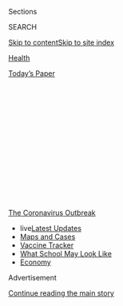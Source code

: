 <div id="app">

<div>

<div>

<div>

<div class="NYTAppHideMasthead css-1q2w90k e1suatyy0">

<div class="section css-ui9rw0 e1suatyy2">

<div class="css-eph4ug er09x8g0">

<div class="css-6n7j50">

</div>

<span class="css-1dv1kvn">Sections</span>

<div class="css-10488qs">

<span class="css-1dv1kvn">SEARCH</span>

</div>

[Skip to content](#site-content)[Skip to site
index](#site-index)

</div>

<div id="masthead-section-label" class="css-1wr3we4 eaxe0e00">

[Health](https://www.nytimes.com/section/health)

</div>

<div class="css-10698na e1huz5gh0">

</div>

</div>

<div id="masthead-bar-one" class="section hasLinks css-15hmgas e1csuq9d3">

<div class="css-uqyvli e1csuq9d0">

</div>

<div class="css-1uqjmks e1csuq9d1">

</div>

<div class="css-9e9ivx">

[](https://myaccount.nytimes.com/auth/login?response_type=cookie&client_id=vi)

</div>

<div class="css-1bvtpon e1csuq9d2">

[Today’s
Paper](https://www.nytimes.com/section/todayspaper)

</div>

</div>

</div>

</div>

<div data-aria-hidden="false">

<div id="site-content" data-role="main">

<div>

<div class="css-1aor85t" style="opacity:0.000000001;z-index:-1;visibility:hidden">

<div class="css-1hqnpie">

<div class="css-epjblv">

<span class="css-17xtcya">[Health](/section/health)</span><span class="css-x15j1o">|</span><span class="css-fwqvlz">F.D.A.
Revokes Emergency Approval of Malaria Drugs Promoted by
Trump</span>

</div>

<div class="css-k008qs">

<div class="css-1iwv8en">

<span class="css-18z7m18"></span>

<div>

</div>

</div>

<span class="css-1n6z4y">https://nyti.ms/2Au654f</span>

<div class="css-1705lsu">

<div class="css-4xjgmj">

<div class="css-4skfbu" data-role="toolbar" data-aria-label="Social Media Share buttons, Save button, and Comments Panel with current comment count" data-testid="share-tools">

  - 
  - 
  - 
  - 
    
    <div class="css-6n7j50">
    
    </div>

  - 

</div>

</div>

</div>

</div>

</div>

</div>

<div id="NYT_TOP_BANNER_REGION" class="css-13pd83m">

<div>

<div id="styln-prism-menu-1592847958612" class="section interactive-content interactive-size-medium css-1edisqu">

<div class="css-17ih8de interactive-body">

<div id="scroll-container" class="css-1gj85ro">

[<span class="styln-title-wrap"><span class="css-1pje3qr">The
Coronavirus</span><span class="css-1pje3qr">
Outbreak</span></span>](https://www.nytimes.com/news-event/coronavirus?action=click&pgtype=Article&state=default&region=TOP_BANNER&context=storylines_menu)

  - <span class="css-kqxiym" data-emphasize="true">live</span>[Latest
    Updates](https://www.nytimes.com/2020/08/01/world/coronavirus-covid-19.html?action=click&pgtype=Article&state=default&region=TOP_BANNER&context=storylines_menu)
  - [Maps and
    Cases](https://www.nytimes.com/interactive/2020/us/coronavirus-us-cases.html?action=click&pgtype=Article&state=default&region=TOP_BANNER&context=storylines_menu)
  - [Vaccine
    Tracker](https://www.nytimes.com/interactive/2020/science/coronavirus-vaccine-tracker.html?action=click&pgtype=Article&state=default&region=TOP_BANNER&context=storylines_menu)
  - [What School May Look
    Like](https://www.nytimes.com/interactive/2020/07/29/us/schools-reopening-coronavirus.html?action=click&pgtype=Article&state=default&region=TOP_BANNER&context=storylines_menu)
  - [Economy](https://www.nytimes.com/live/2020/07/31/business/stock-market-today-coronavirus?action=click&pgtype=Article&state=default&region=TOP_BANNER&context=storylines_menu)

</div>

</div>

</div>

</div>

</div>

<div id="top-wrapper" class="css-1sy8kpn">

<div id="top-slug" class="css-l9onyx">

Advertisement

</div>

[Continue reading the main
story](#after-top)

<div class="ad top-wrapper" style="text-align:center;height:100%;display:block;min-height:250px">

<div id="top" class="place-ad" data-position="top" data-size-key="top">

</div>

</div>

<div id="after-top">

</div>

</div>

<div>

<div id="sponsor-wrapper" class="css-1hyfx7x">

<div id="sponsor-slug" class="css-19vbshk">

Supported by

</div>

[Continue reading the main
story](#after-sponsor)

<div id="sponsor" class="ad sponsor-wrapper" style="text-align:center;height:100%;display:block">

</div>

<div id="after-sponsor">

</div>

</div>

<div class="css-186x18t">

</div>

<div class="css-1vkm6nb ehdk2mb0">

# F.D.A. Revokes Emergency Approval of Malaria Drugs Promoted by Trump

</div>

The agency said that a review of some studies showed that the drugs’
potential benefits in treating Covid-19 did not outweigh the risks.

<div class="css-79elbk" data-testid="photoviewer-wrapper">

<div class="css-z3e15g" data-testid="photoviewer-wrapper-hidden">

</div>

<div class="css-1a48zt4 ehw59r15" data-testid="photoviewer-children">

![<span class="css-16f3y1r e13ogyst0" data-aria-hidden="true">The Food
and Drug Administration said that hydroxychloroquine was “unlikely to be
effective” in treating the
coronavirus.</span><span class="css-cnj6d5 e1z0qqy90" itemprop="copyrightHolder"><span class="css-1ly73wi e1tej78p0">Credit...</span><span><span>George
Frey/Agence France-Presse — Getty
Images</span></span></span>](https://static01.nyt.com/images/2020/06/15/science/15VIRUS-HCQ/15VIRUS-HCQ-articleLarge.jpg?quality=75&auto=webp&disable=upscale)

</div>

</div>

<div class="css-18e8msd">

<div class="css-vp77d3 epjyd6m0">

<div class="css-1baulvz">

By [<span class="css-1baulvz last-byline" itemprop="name">Katie
Thomas</span>](https://www.nytimes.com/by/katie-thomas)

</div>

</div>

  - 
    
    <div class="css-ld3wwf e16638kd2">
    
    June 15,
    2020
    
    </div>

  - 
    
    <div class="css-4xjgmj">
    
    <div class="css-d8bdto" data-role="toolbar" data-aria-label="Social Media Share buttons, Save button, and Comments Panel with current comment count" data-testid="share-tools">
    
      - 
      - 
      - 
      - 
        
        <div class="css-6n7j50">
        
        </div>
    
      - 
    
    </div>
    
    </div>

</div>

</div>

<div class="section meteredContent css-1r7ky0e" name="articleBody" itemprop="articleBody">

<div class="css-1fanzo5 StoryBodyCompanionColumn">

<div class="css-53u6y8">

The Food and Drug Administration said on Monday that it was [revoking
emergency authorization](https://www.fda.gov/media/138945/download) of
two malaria drugs to treat Covid-19 in hospitalized patients, saying
that they are “unlikely to be effective” and could carry potential
risks.

The drugs, [hydroxychloroquine and
chloroquine](https://www.nytimes.com/2020/06/20/health/hydroxychloroquine-coronavirus-trial.html),
were heavily promoted by President Trump after a handful of small,
poorly controlled studies suggested that they could work against the
disease caused by the coronavirus. Mr. Trump said he [took
hydroxychloroquine](https://www.nytimes.com/2020/06/03/us/politics/trump-physical-hydroxychloroquine.html)
after he had been exposed to two people who tested positive for the
coronavirus.

The agency said that after reviewing some data, it determined that the
drugs, particularly hydroxychloroquine, did not demonstrate potential
benefits that outweighed their risks. Earlier this spring, the F.D.A.
had also issued a [warning that the drugs could cause dangerous heart
arrhythmias in Covid-19
patients.](https://www.nytimes.com/2020/04/24/health/fda-hydroxychloroquine-coronavirus.html)

The review that led to the revocation found more than 100 cases of
serious heart disorders in Covid-19 patients taking the drugs, including
25 that were fatal. Other problems were linked to the drugs as well.

</div>

</div>

<div class="css-1fanzo5 StoryBodyCompanionColumn">

<div class="css-53u6y8">

Lawmakers and some public health experts have criticized the Trump
administration for politicizing the government’s medical and science
arms during the pandemic, and of pressuring agencies like the F.D.A. to
relax its standards for drugs and medical devices, to get them on the
market faster.

“The F.D.A. withdrew an emergency use authorization that never should
have been issued in the first place,” Senator Ron Wyden, Democrat of
Oregon, said in a statement. “By ignoring science and caving to
political pressure from the White House, the F.D.A. stoked false hope
and put American lives in danger, while damaging the agency’s reputation
in the process.”

On Monday, Mr. Trump stood by his support of the drugs, saying at a
White House round table, “All I know is that we’ve had some tremendous
reports.” He added: “It certainly didn’t hurt me. I feel good.”

Dr. Peter Lurie, the president of the Center for Science in the Public
Interest, said the F.D.A.’s move showed “how, in the end, science can
triumph over celebrity and unscientific pronouncements from the White
House. In the end, the truth comes out.”

Dr. Lurie said that while some clinical trials of hydroxychloroquine
were still underway, so far the evidence “keeps going in the same
direction” — that the drug is not effective to treat Covid-19.

</div>

</div>

<div class="css-1fanzo5 StoryBodyCompanionColumn">

<div class="css-53u6y8">

In March, the F.D.A. authorized hospitals to use stockpiles of the
drugs, which pharmaceutical companies had donated, to treat patients
with the virus. Doctors have always been able to prescribe the drugs to
individual patients as they see
fit.

<div id="NYT_MAIN_CONTENT_1_REGION" class="css-9tf9ac">

<div>

<div id="styln-covid-updates-world" class="section interactive-content interactive-size-medium css-1ftcdic">

<div class="css-17ih8de interactive-body">

<div id="styln-briefing-block" data-asset-id="QXJ0aWNsZTpueXQ6Ly9hcnRpY2xlLzhiMjRmNTQ0LWVhMmUtNTlmNC1hMDZiLTM0YWI3YTlmN2E4YQ==">

<div class="briefing-block-header-section">

# [Latest Updates: Global Coronavirus Outbreak](https://www.nytimes.com/2020/08/01/world/coronavirus-covid-19.html?action=click&pgtype=Article&state=default&region=MAIN_CONTENT_1&context=storylines_live_updates)

<div class="briefing-block-ts">

Updated 2020-08-02T07:42:09.613Z

</div>

</div>

  - [The U.S. reels as July cases more than double the total of any
    other
    month.](https://www.nytimes.com/2020/08/01/world/coronavirus-covid-19.html?action=click&pgtype=Article&state=default&region=MAIN_CONTENT_1&context=storylines_live_updates#link-34047410)
  - [Top U.S. officials work to break an impasse over the federal
    jobless
    benefit.](https://www.nytimes.com/2020/08/01/world/coronavirus-covid-19.html?action=click&pgtype=Article&state=default&region=MAIN_CONTENT_1&context=storylines_live_updates#link-780ec966)
  - [Its outbreak untamed, Melbourne goes into even greater
    lockdown.](https://www.nytimes.com/2020/08/01/world/coronavirus-covid-19.html?action=click&pgtype=Article&state=default&region=MAIN_CONTENT_1&context=storylines_live_updates#link-2bc8948)

<div class="briefing-block-footer">

<div class="briefing-block-footer-meta">

[See more
updates](https://www.nytimes.com/2020/08/01/world/coronavirus-covid-19.html?action=click&pgtype=Article&state=default&region=MAIN_CONTENT_1&context=storylines_live_updates)

</div>

<div class="briefing-block-briefinglinks">

<span>More live coverage:</span>
[Markets](https://www.nytimes.com/live/2020/07/31/business/stock-market-today-coronavirus?action=click&pgtype=Article&state=default&region=MAIN_CONTENT_1&context=storylines_live_updates)

</div>

</div>

</div>

</div>

</div>

</div>

</div>

But in a letter on Monday revoking the authorization, the agency said
that further studies had shown that the two drugs were unlikely to be
effective in stopping the virus, and that national treatment guidelines
didn’t recommend using them outside of clinical trials.

According to the letter, written by Denise M. Hinton, the F.D.A.’s chief
scientist, the request to revoke the authorization came from the
Biomedical Advanced Research and Development Authority, the unit of the
Department of Health and Human Services that had initially asked for the
authorization.

In April, the head of that unit, Dr. Rick Bright, [said he was removed
from his
post](https://www.nytimes.com/2020/04/22/us/politics/rick-bright-trump-hydroxychloroquine-coronavirus.html)
after he pushed for rigorous vetting of hydroxychloroquine, even as Mr.
Trump and his allies were enthusiastically promoting it.

The use of hydroxychloroquine [spiked after Mr.
Trump](https://www.nytimes.com/2020/04/25/us/coronavirus-trump-chloroquine-hydroxychloroquine.html)
continuously praised its potential, calling it a possible “game changer”
and [saying, “What the hell do you have to
lose?](https://www.nytimes.com/2020/03/20/health/coronavirus-chloroquine-trump.html)”
His repeated promotions during daily briefings at the White House
prompted runs on pharmacies, threatening supplies for the drugs, which
are also taken by people with rheumatoid arthritis and lupus.

Alex M. Azar II, the secretary of health and human services, said at the
round table Monday that the F.D.A.’s action only ended the authorization
for hospitals to use federal stockpiles of the drugs on hospitalized
patients and noted that doctors could still prescribe the drugs to
patients.

“In fact the F.D.A. removal of the emergency use authorization takes
away what had been a significant misunderstanding by many that had made
people think it could only be used in a hospital setting,” he said.

</div>

</div>

<div class="css-1fanzo5 StoryBodyCompanionColumn">

<div class="css-53u6y8">

Interest in hydroxychloroquine has waned in recent weeks as further
studies showed that the drug did not appear to be effective in treating
or preventing Covid-19. Earlier this month, [a study of 821
people](https://www.nytimes.com/2020/06/03/health/hydroxychloroquine-coronavirus-trump.html)
who had been exposed to patients infected with the virus showed that the
drug did not prevent infection.

In May, an article in The Lancet about another study concluded that
hydroxychloroquine and chloroquine did not help patients and might have
harmed them — [but that study was later
retracted](https://www.nytimes.com/2020/06/04/health/coronavirus-hydroxychloroquine.html)
after the authors could not verify the database of medical records on
which the article was based.

As of May 6, there were 347 adverse events in Covid-19 patients taking
hydroxychloroquine, and 38 in those taking chloroquine (which is used
less often), the F.D.A. said, based on a search of its own database and
reports to poison-control centers. The majority of cases, 69 percent,
involved men with a median age in the early 60s.

The total included 109 serious heart problems, including 80 cases of a
serious heart rhythm disorder called QT prolongation. Other patients had
different rhythm abnormalities. Over all, 25 of the 109 died. Many who
had cardiac effects had been given other drugs at the same time, like
the antibiotic azithromycin, that can also cause QT prolongation.

There were also serious adverse events not affecting the heart in 113
cases, including liver abnormalities, which are listed on the drugs’
labeling as a possible problem. Some patients had severe kidney
problems, but renal disease has been linked to the coronavirus
itself.

<div id="NYT_MAIN_CONTENT_3_REGION" class="css-9tf9ac">

<div>

<div id="styln-prism-freeform-1594220623585" class="section interactive-content interactive-size-medium css-1ftcdic">

<div class="css-17ih8de interactive-body">

<div id="prism-freeform-block-62021" class="css-19mumt8" data-role="complementary" data-storyline="The Coronavirus Outbreak" data-truncated="true" tabindex="0">

<div class="css-a8d9oz">

<div class="css-eb027h">

[](https://www.nytimes.com/news-event/coronavirus?action=click&pgtype=Article&state=default&region=MAIN_CONTENT_3&context=storylines_faq)

### The Coronavirus Outbreak ›

#### Frequently Asked Questions

Updated July 27, 2020

  - #### Should I refinance my mortgage?
    
      - [It could be a good
        idea,](https://www.nytimes.com/article/coronavirus-money-unemployment.html?action=click&pgtype=Article&state=default&region=MAIN_CONTENT_3&context=storylines_faq)
        because mortgage rates have [never been
        lower.](https://www.nytimes.com/2020/07/16/business/mortgage-rates-below-3-percent.html?action=click&pgtype=Article&state=default&region=MAIN_CONTENT_3&context=storylines_faq)
        Refinancing requests have pushed mortgage applications to some
        of the highest levels since 2008, so be prepared to get in line.
        But defaults are also up, so if you’re thinking about buying a
        home, be aware that some lenders have tightened their standards.

  - #### What is school going to look like in September?
    
      - It is unlikely that many schools will return to a normal
        schedule this fall, requiring the grind of [online
        learning](https://www.nytimes.com/2020/06/05/us/coronavirus-education-lost-learning.html?action=click&pgtype=Article&state=default&region=MAIN_CONTENT_3&context=storylines_faq),
        [makeshift child
        care](https://www.nytimes.com/2020/05/29/us/coronavirus-child-care-centers.html?action=click&pgtype=Article&state=default&region=MAIN_CONTENT_3&context=storylines_faq)
        and [stunted
        workdays](https://www.nytimes.com/2020/06/03/business/economy/coronavirus-working-women.html?action=click&pgtype=Article&state=default&region=MAIN_CONTENT_3&context=storylines_faq)
        to continue. California’s two largest public school districts —
        Los Angeles and San Diego — said on July 13, that [instruction
        will be remote-only in the
        fall](https://www.nytimes.com/2020/07/13/us/lausd-san-diego-school-reopening.html?action=click&pgtype=Article&state=default&region=MAIN_CONTENT_3&context=storylines_faq),
        citing concerns that surging coronavirus infections in their
        areas pose too dire a risk for students and teachers. Together,
        the two districts enroll some 825,000 students. They are the
        largest in the country so far to abandon plans for even a
        partial physical return to classrooms when they reopen in
        August. For other districts, the solution won’t be an
        all-or-nothing approach. [Many
        systems](https://bioethics.jhu.edu/research-and-outreach/projects/eschool-initiative/school-policy-tracker/),
        including the nation’s largest, New York City, are devising
        [hybrid
        plans](https://www.nytimes.com/2020/06/26/us/coronavirus-schools-reopen-fall.html?action=click&pgtype=Article&state=default&region=MAIN_CONTENT_3&context=storylines_faq)
        that involve spending some days in classrooms and other days
        online. There’s no national policy on this yet, so check with
        your municipal school system regularly to see what is happening
        in your community.

  - #### Is the coronavirus airborne?
    
      - The coronavirus [can stay aloft for hours in tiny droplets in
        stagnant
        air](https://www.nytimes.com/2020/07/04/health/239-experts-with-one-big-claim-the-coronavirus-is-airborne.html?action=click&pgtype=Article&state=default&region=MAIN_CONTENT_3&context=storylines_faq),
        infecting people as they inhale, mounting scientific evidence
        suggests. This risk is highest in crowded indoor spaces with
        poor ventilation, and may help explain super-spreading events
        reported in meatpacking plants, churches and restaurants. [It’s
        unclear how often the virus is
        spread](https://www.nytimes.com/2020/07/06/health/coronavirus-airborne-aerosols.html?action=click&pgtype=Article&state=default&region=MAIN_CONTENT_3&context=storylines_faq)
        via these tiny droplets, or aerosols, compared with larger
        droplets that are expelled when a sick person coughs or sneezes,
        or transmitted through contact with contaminated surfaces, said
        Linsey Marr, an aerosol expert at Virginia Tech. Aerosols are
        released even when a person without symptoms exhales, talks or
        sings, according to Dr. Marr and more than 200 other experts,
        who [have outlined the evidence in an open letter to the World
        Health
        Organization](https://academic.oup.com/cid/article/doi/10.1093/cid/ciaa939/5867798).

  - #### What are the symptoms of coronavirus?
    
      - Common symptoms [include fever, a dry cough, fatigue and
        difficulty breathing or shortness of
        breath.](https://www.nytimes.com/article/symptoms-coronavirus.html?action=click&pgtype=Article&state=default&region=MAIN_CONTENT_3&context=storylines_faq)
        Some of these symptoms overlap with those of the flu, making
        detection difficult, but runny noses and stuffy sinuses are less
        common. [The C.D.C. has
        also](https://www.nytimes.com/2020/04/27/health/coronavirus-symptoms-cdc.html?action=click&pgtype=Article&state=default&region=MAIN_CONTENT_3&context=storylines_faq)
        added chills, muscle pain, sore throat, headache and a new loss
        of the sense of taste or smell as symptoms to look out for. Most
        people fall ill five to seven days after exposure, but symptoms
        may appear in as few as two days or as many as 14 days.

  - #### Does asymptomatic transmission of Covid-19 happen?
    
      - So far, the evidence seems to show it does. A widely cited
        [paper](https://www.nature.com/articles/s41591-020-0869-5)
        published in April suggests that people are most infectious
        about two days before the onset of coronavirus symptoms and
        estimated that 44 percent of new infections were a result of
        transmission from people who were not yet showing symptoms.
        Recently, a top expert at the World Health Organization stated
        that transmission of the coronavirus by people who did not have
        symptoms was “very rare,” [but she later walked back that
        statement.](https://www.nytimes.com/2020/06/09/world/coronavirus-updates.html?action=click&pgtype=Article&state=default&region=MAIN_CONTENT_3&context=storylines_faq#link-1f302e21)

<div id="styln-survey-component-62021" class="styln-survey-component" data-surveyname="faq" data-surveystoryline="coronavirus">

</div>

</div>

<div class="css-6mllg9">

</div>

<div class="css-pmm6ed">

<span class="css-5gimkt"></span>

</div>

</div>

</div>

</div>

</div>

</div>

</div>

Four patients developed a blood disorder called methemoglobinemia, and
two died. That condition is not mentioned in the drugs’ labeling, but
had been known as a rare side effect of some medications.

It was not possible to calculate rates of the adverse events, because
the total number of patients given the drugs was not known, the F.D.A.
said.

</div>

</div>

<div class="css-1fanzo5 StoryBodyCompanionColumn">

<div class="css-53u6y8">

The agency [also issued a warning
Monday](https://www.fda.gov/media/137566/download?utm_campaign=FDA%20Warns%20of%20Newly%20Discovered%20Potential%20Drug%20Interaction%20That%20May%20Reduce%20Effectiveness&utm_medium=email&utm_source=Eloqua)
about combining hydroxychloroquine or chloroquine with remdesivir, a
recently authorized treatment for patients with Covid-19. The F.DA. said
the malaria drugs could interfere with remdesivir’s ability to fight the
virus.

Several trials of hydroxychloroquine are still underway, including
additional studies of whether it can be used to prevent coronavirus
infection. The World Health Organization resumed a study of the drug
after briefly halting it in the wake of the Lancet article.

Two arms of the National Institutes of Health — the National Heart, Lung
and Blood Institute and the National Institute for Allergy and
Infectious Diseases — are conducting clinical trials of
hydroxychloroquine. Dr. Francis Collins, the N.I.H. director, said those
studies would continue.

“I think that would be unfortunate not to,” Dr. Collins said. “What’s
been missing here are really well-designed, randomized
placebo-controlled trials for hospitalized patients.”

Hydroxychloroquine is still being embraced elsewhere, [including in
Brazil,](https://www.nytimes.com/2020/06/13/world/americas/virus-brazil-bolsonaro-chloroquine.html)
which is battling an explosive outbreak.

Members of Congress [have
questioned](https://www.warren.senate.gov/imo/media/doc/2020.05.06%20Letter%20to%20FDA%20re%20data%20tracking.pdf)
increases in the F.D.A.’s granting of emergency use authorizations
during the pandemic for certain drugs as potential treatments. They have
also questioned authorizations for antibody and diagnostic tests whose
data had not been thoroughly vetted before approval, and for certain
types of masks and other devices.

Some Democratic lawmakers have criticized the Trump administration for
pressuring the agency into issuing too many emergency approvals.

</div>

</div>

<div class="css-1fanzo5 StoryBodyCompanionColumn">

<div class="css-53u6y8">

In some cases, the F.D.A. has recently rescinded emergency approvals[for
use or reuse of some
masks](https://www.nytimes.com/2020/06/07/science/masks-china-coronavirus.html)
and told companies that [did not meet a deadline for submitting
data](https://www.nytimes.com/2020/05/04/health/fda-antibody-tests-coronavirus.html)
on antibody tests that they should not be selling them. The Government
Accountability Office recently testified that it planned to look into
the F.D.A.’s emergency authorizations.

On Monday, Democrats framed the news as further evidence that Mr. Trump
cannot be relied upon in the coronavirus pandemic. Senator Chuck
Schumer, the minority leader from New York, said on Twitter, “On medical
issues like on so much else, he doesn’t know what he is talking about.”

Denise Grady, Sheryl Gay Stolberg and Michael Crowley contributed
reporting.

</div>

</div>

<div class="css-cfo9c3">

</div>

<div>

</div>

</div>

<div>

</div>

<div>

</div>

<div>

</div>

<div>

<div id="bottom-wrapper" class="css-1ede5it">

<div id="bottom-slug" class="css-l9onyx">

Advertisement

</div>

[Continue reading the main
story](#after-bottom)

<div id="bottom" class="ad bottom-wrapper" style="text-align:center;height:100%;display:block;min-height:90px">

</div>

<div id="after-bottom">

</div>

</div>

</div>

</div>

</div>

## Site Index

<div>

</div>

## Site Information Navigation

  - [© <span>2020</span> <span>The New York Times
    Company</span>](https://help.nytimes.com/hc/en-us/articles/115014792127-Copyright-notice)

<!-- end list -->

  - [NYTCo](https://www.nytco.com/)
  - [Contact
    Us](https://help.nytimes.com/hc/en-us/articles/115015385887-Contact-Us)
  - [Work with us](https://www.nytco.com/careers/)
  - [Advertise](https://nytmediakit.com/)
  - [T Brand Studio](http://www.tbrandstudio.com/)
  - [Your Ad
    Choices](https://www.nytimes.com/privacy/cookie-policy#how-do-i-manage-trackers)
  - [Privacy](https://www.nytimes.com/privacy)
  - [Terms of
    Service](https://help.nytimes.com/hc/en-us/articles/115014893428-Terms-of-service)
  - [Terms of
    Sale](https://help.nytimes.com/hc/en-us/articles/115014893968-Terms-of-sale)
  - [Site
    Map](https://spiderbites.nytimes.com)
  - [Help](https://help.nytimes.com/hc/en-us)
  - [Subscriptions](https://www.nytimes.com/subscription?campaignId=37WXW)

</div>

</div>

</div>

</div>

